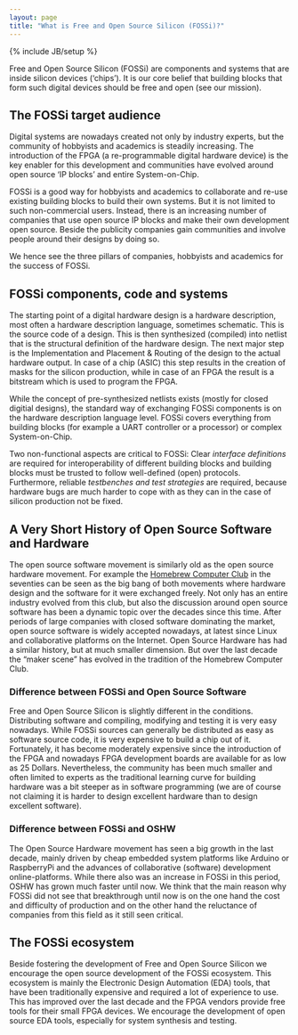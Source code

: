 ```yaml
---
layout: page
title: "What is Free and Open Source Silicon (FOSSi)?"
---
```

{% include JB/setup %}

Free and Open Source Silicon (FOSSi) are components and systems that
are inside silicon devices (‘chips’). It is our core belief that
building blocks that form such digital devices should be free and open
(see our mission).

## The FOSSi target audience

Digital systems are nowadays created not only by industry experts, but
the community of hobbyists and academics is steadily increasing. The
introduction of the FPGA (a re-programmable digital hardware device)
is the key enabler for this development and communities have evolved
around open source ‘IP blocks’ and entire System-on-Chip.

FOSSi is a good way for hobbyists and academics to collaborate and
re-use existing building blocks to build their own systems. But it is
not limited to such non-commercial users. Instead, there is an
increasing number of companies that use open source IP blocks and make
their own development open source. Beside the publicity companies gain
communities and involve people around their designs by doing so.

We hence see the three pillars of companies, hobbyists and academics
for the success of FOSSi.

## FOSSi components, code and systems

The starting point of a digital hardware design is a hardware
description, most often a hardware description language, sometimes
schematic. This is the source code of a design. This is then
synthesized (compiled) into netlist that is the structural definition
of the hardware design. The next major step is the Implementation and
Placement & Routing of the design to the actual hardware output. In
case of a chip (ASIC) this step results in the creation of masks for
the silicon production, while in case of an FPGA the result is a
bitstream which is used to program the FPGA.

While the concept of pre-synthesized netlists exists (mostly for
closed digitial designs), the standard way of exchanging FOSSi
components is on the hardware description language level. FOSSi covers
everything from building blocks (for example a UART controller or a
processor) or complex System-on-Chip.

Two non-functional aspects are critical to FOSSi: Clear *interface
definitions* are required for interoperability of different building
blocks and building blocks must be trusted to follow well-defined
(open) protocols. Furthermore, reliable *testbenches and test
strategies* are required, because hardware bugs are much harder to
cope with as they can in the case of silicon production not be fixed.

## A Very Short History of Open Source Software and Hardware

The open source software movement is similarly old as the open source
hardware movement. For example the
[Homebrew Computer Club](https://en.wikipedia.org/wiki/Homebrew_Computer_Club)
in the seventies can be seen as the big bang of both movements where
hardware design and the software for it were exchanged freely. Not
only has an entire industry evolved from this club, but also the
discussion around open source software has been a dynamic topic over
the decades since this time. After periods of large companies with
closed software dominating the market, open source software is widely
accepted nowadays, at latest since Linux and collaborative platforms
on the Internet. Open Source Hardware has had a similar history, but
at much smaller dimension. But over the last decade the “maker scene”
has evolved in the tradition of the Homebrew Computer Club.

### Difference between FOSSi and Open Source Software

Free and Open Source Silicon is slightly different in the
conditions. Distributing software and compiling, modifying and testing
it is very easy nowadays. While FOSSi sources can generally be
distributed as easy as software source code, it is very expensive to
build a chip out of it. Fortunately, it has become moderately
expensive since the introduction of the FPGA and nowadays FPGA
development boards are available for as low as 25
Dollars. Nevertheless, the community has been much smaller and often
limited to experts as the traditional learning curve for building
hardware was a bit steeper as in software programming (we are of
course not claiming it is harder to design excellent hardware than to
design excellent software).

### Difference between FOSSi and OSHW

The Open Source Hardware movement has seen a big growth in the last
decade, mainly driven by cheap embedded system platforms like Arduino
or RaspberryPi and the advances of collaborative (software)
development online-platforms. While there also was an increase in
FOSSi in this period, OSHW has grown much faster until now. We think
that the main reason why FOSSi did not see that breakthrough until now
is on the one hand the cost and difficulty of production and on the
other hand the reluctance of companies from this field as it still
seen critical.

## The FOSSi ecosystem

Beside fostering the development of Free and Open Source Silicon we
encourage the open source development of the FOSSi ecosystem. This
ecosystem is mainly the Electronic Design Automation (EDA) tools, that
have been traditionally expensive and required a lot of experience to
use. This has improved over the last decade and the FPGA vendors
provide free tools for their small FPGA devices. We encourage the
development of open source EDA tools, especially for system synthesis
and testing.
